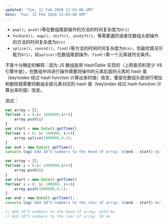 ```yaml
---
updated: 'Tue, 11 Feb 2020 12:03:08 GMT'
date: 'Tue, 11 Feb 2020 12:03:08 GMT'
---
```


-   `pop()`，`push()`等在数组尾部操作的方法的时间复杂度为`O(1)`
-   `forEach()`、`map()`、`shift()`、`unshift()`、等需要遍历或者在数组头部操作的方法的时间复杂度为`O(n)`
-   `splice()`、`concat()`、`find()`等方法的时间时间复杂度为`O(n)`，但最优情况可能为`O(1)`，如`splice()`在数组尾部操作、`find()`第一个元素就符合条件。

不是十分确定的解释：因为 JS 数组是用 HashTable 实现的（上网查资料至少 V8 引擎中是），在数组中间进行操作需要将操作的元素后面的元素的 hash 值（key\index 经过 hash function 计算出来的值）改变，要是在数组头部进行增加和删除就需要将数组全部元素对应的 hash 值（key\index 经过 hash function 计算出来的值）改变。

测试：

```javascript
var array = [];
for(var i = 0;i< 1000000;i++){
    array.push(i)
}
var start = new Date().getTime()
for(var i = 0; i< 100000; i++){
    array.splice(1000000,0,1);
}
var end = new Date().getTime();
console.log(`Add 10^5 numbers to the head of array: ${end - start} ms`);

var array = [];
for(var i = 0;i< 1000000;i++){
    array.push(i)
}
var start = new Date().getTime()
for(var i = 0; i< 100000; i++){
    array.push(1000000,0,1);
}
var end = new Date().getTime();
console.log(`Add 10^5 numbers to the rear of array: ${end - start} ms`);

// Add 10^5 numbers to the head of array: 4555 ms
// Add 10^5 numbers to the rear of array: 56 ms
```
